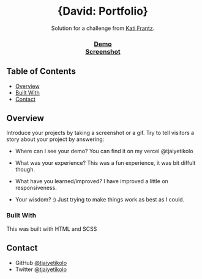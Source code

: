 <h1 align="center">{David: Portfolio}</h1>

<div align="center">
   Solution for a challenge from  <a href="https://twitter.com/bahdcoder/status/1363774758261768195" target="_blank">Kati Frantz</a>.
</div>

<div align="center">
  <h3>
    <a href="https://{your-demo-link.your-domain}"> 
      Demo
    </a>
    <br>
    <a href="images/Portfolio image.png">
    Screenshot
    </a>
  </h3>
</div>

<!-- TABLE OF CONTENTS -->

## Table of Contents

- [Overview](#overview)
- [Built With](#built-with)
- [Contact](#contact)

<!-- OVERVIEW -->

## Overview

Introduce your projects by taking a screenshot or a gif. Try to tell visitors a story about your project by answering:

- Where can I see your demo?
  You can find it on my vercel @tjaiyetikolo

- What was your experience?
  This was a fun experience, it was bit diffult though.
- What have you learned/improved?
  I have improved a little on responsiveness.
- Your wisdom? :)
  Just trying to make things work as best as I could.

### Built With

This was built with HTML and SCSS

## Contact

- GitHub [@tjaiyetikolo](https://github.com/tjaiyetikolo)
- Twitter [@tjaiyetikolo](https://twitter.com/tjaiyetikolo)
